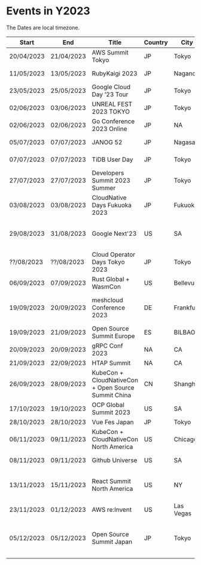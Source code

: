 # Events in Y2023
The Dates are local timezone.

| Start | End | Title | Country | City | Location | Price | URL |
| --- | --- | --- | --- | --- | --- | --- | --- |
| 20/04/2023 | 21/04/2023 | AWS Summit Tokyo | JP | Tokyo | Onsite | Free | https://aws.amazon.com/jp/summits/tokyo/ |
| 11/05/2023 | 13/05/2023 | RubyKaigi 2023 | JP | Nagano | Onsite + Online | 20,000JPY | https://rubykaigi.org/2023/ |
| 23/05/2023 | 25/05/2023 | Google Cloud Day ’23 Tour | JP | Tokyo | Online | Free | https://aws.amazon.com/jp/summits/tokyo/ |
| 02/06/2023 | 03/06/2023 | UNREAL FEST 2023 TOKYO | JP | Tokyo | Onsite | Free | https://unrealengine.jp/unrealfest/2023/ |
| 02/06/2023 | 02/06/2023 | Go Conference 2023 Online | JP | NA | Online | Free | https://gocon.jp/2023/ |
| 05/07/2023 | 07/07/2023 | JANOG 52 | JP | Nagasaki | Onsite + Online | Free | https://www.janog.gr.jp/meeting/janog52/ |
| 07/07/2023 | 07/07/2023 | TiDB User Day | JP | Tokyo | Onsite + Online | Free | https://pingcap.co.jp/tidb-user-day-2023-thank-you/ |
| 27/07/2023 | 27/07/2023 | Developers Summit 2023 Summer | JP | Tokyo | Online | Free | https://event.shoeisha.jp/devsumi/20230727 |
| 03/08/2023 | 03/08/2023 | CloudNative Days Fukuoka 2023 | JP | Fukuoka| Onsite + Online | Free | https://event.cloudnativedays.jp/cndf2024 |
| 29/08/2023 | 31/08/2023 | Google Next'23 | US | SA | Onsite + Online | Full Price: $1,599 <BR> Digital Only: Coming Soon | https://cloud.withgoogle.com/next |
| ??/08/2023 | ??/08/2023 | Cloud Operator Days Tokyo 2023 | JP | Tokyo | Online & TBA | - | https://cloudopsdays.com/ |
| 06/09/2023 | 07/09/2023 | Rust Global + WasmCon | US | Bellevue | Onsite | $199(Hobbyist) | https://events.linuxfoundation.org/rust-global/ |
| 19/09/2023 | 20/09/2023 | meshcloud Conference 2023 | DE | Frankfurt | Onsite<BR>(One part is online | Free | https://www.meshcloud.io/en/company/events/meshcloud-conference-2023/ |
| 19/09/2023 | 21/09/2023 | Open Source Summit Europe | ES | BILBAO | Onsite + Online | Free(Virtual) | https://events.linuxfoundation.org/open-source-summit-europe/ |
| 20/09/2023 | 20/09/2023 | gRPC Conf 2023 | NA | CA | Onsite | $50(Early Bird), $99(Standard) | https://events.linuxfoundation.org/grpc-conf/ |
| 21/09/2023 | 22/09/2023 | HTAP Summit | NA | CA | Onsite | - | https://www.pingcap.com/htap-summit/ |
| 26/09/2023 | 28/09/2023 | KubeCon + CloudNativeCon + Open Source Summit China | CN | Shanghai | Online & TBA | Early Bird: $54 (Individual)  | https://www.lfasiallc.com/kubecon-cloudnativecon-open-source-summit-china/ |
| 17/10/2023 | 19/10/2023 | OCP Global Summit 2023 | US | SA | Onsite | Early Bird: $700 | https://www.opencompute.org/summit/global-summit |
| 28/10/2023 | 28/10/2023 | Vue Fes Japan | JP | Tokyo | - | - | https://vuefes.jp/2023/ |
| 06/11/2023 | 09/11/2023 | KubeCon + CloudNativeCon North America | US | Chicago | Onsite + Online | Early Bird: $598(Individual) <BR> Virtula: $15 | https://events.linuxfoundation.org/kubecon-cloudnativecon-north-america/ |
| 08/11/2023 | 09/11/2023 | Github Universe | US | SA | Onsite + Online | | https://githubuniverse.com/ |
| 13/11/2023 | 15/11/2023 | React Summit North America | US | NY | Onsite + Online | Remote Full Ticket with multipass €17/month | https://githubuniverse.com/ |
| 23/11/2023 | 01/12/2023 | AWS re:Invent | US | Las Vegas | Onsite | $2,099 | https://reinvent.awsevents.com/ |
| 05/12/2023 | 05/12/2023 | Open Source Summit Japan | JP | Tokyo | Onsite + Online | Early Bird: $375(In-Person) <BR> $125(Hobbyist) <BR> Virtula: $25 | https://events.linuxfoundation.org/kubecon-cloudnativecon-north-america/ |

